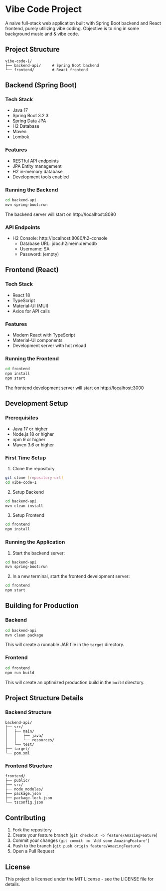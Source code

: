 # Vibe Code Project

A naive full-stack web application built with Spring Boot backend and React frontend, purely utilizing vibe coding. Objective is to ring in some background music and & vibe code. 

## Project Structure

```
vibe-code-1/
├── backend-api/     # Spring Boot backend
└── frontend/        # React frontend
```

## Backend (Spring Boot)

### Tech Stack
- Java 17
- Spring Boot 3.2.3
- Spring Data JPA
- H2 Database
- Maven
- Lombok

### Features
- RESTful API endpoints
- JPA Entity management
- H2 in-memory database
- Development tools enabled

### Running the Backend
```bash
cd backend-api
mvn spring-boot:run
```
The backend server will start on http://localhost:8080

### API Endpoints
- H2 Console: http://localhost:8080/h2-console
  - Database URL: jdbc:h2:mem:demodb
  - Username: SA
  - Password: (empty)

## Frontend (React)

### Tech Stack
- React 18
- TypeScript
- Material-UI (MUI)
- Axios for API calls

### Features
- Modern React with TypeScript
- Material-UI components
- Development server with hot reload

### Running the Frontend
```bash
cd frontend
npm install
npm start
```
The frontend development server will start on http://localhost:3000

## Development Setup

### Prerequisites
- Java 17 or higher
- Node.js 18 or higher
- npm 9 or higher
- Maven 3.6 or higher

### First Time Setup
1. Clone the repository
```bash
git clone [repository-url]
cd vibe-code-1
```

2. Setup Backend
```bash
cd backend-api
mvn clean install
```

3. Setup Frontend
```bash
cd frontend
npm install
```

### Running the Application
1. Start the backend server:
```bash
cd backend-api
mvn spring-boot:run
```

2. In a new terminal, start the frontend development server:
```bash
cd frontend
npm start
```

## Building for Production

### Backend
```bash
cd backend-api
mvn clean package
```
This will create a runnable JAR file in the `target` directory.

### Frontend
```bash
cd frontend
npm run build
```
This will create an optimized production build in the `build` directory.

## Project Structure Details

### Backend Structure
```
backend-api/
├── src/
│   ├── main/
│   │   ├── java/
│   │   └── resources/
│   └── test/
├── target/
└── pom.xml
```

### Frontend Structure
```
frontend/
├── public/
├── src/
├── node_modules/
├── package.json
├── package-lock.json
└── tsconfig.json
```

## Contributing
1. Fork the repository
2. Create your feature branch (`git checkout -b feature/AmazingFeature`)
3. Commit your changes (`git commit -m 'Add some AmazingFeature'`)
4. Push to the branch (`git push origin feature/AmazingFeature`)
5. Open a Pull Request

## License
This project is licensed under the MIT License - see the LICENSE file for details. 
